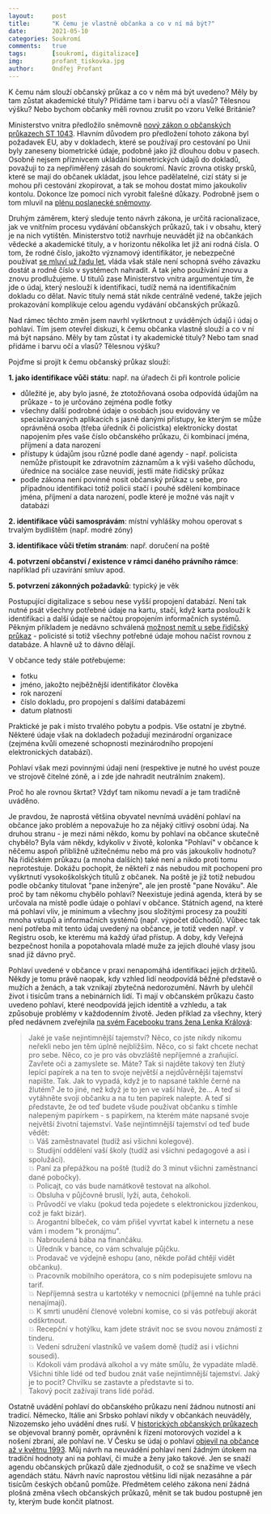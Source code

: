 ```yaml
---
layout:     post
title:      "K čemu je vlastně občanka a co v ní má být?"
date:       2021-05-10
categories: Soukromí
comments:   true
tags:       [soukromí, digitalizace]
img:        profant_tiskovka.jpg
author:     Ondřej Profant
---
```



K čemu nám slouží občanský průkaz a co v něm má být uvedeno? Měly by tam zůstat akademické tituly? Přidáme tam i barvu očí a vlasů? Tělesnou výšku? Nebo bychom občanky měli rovnou zrušit po vzoru Velké Británie?

<!--more-->

Ministerstvo vnitra předložilo sněmovně [nový zákon o občanských průkazech ST 1043](https://www.psp.cz/sqw/historie.sqw?o=8&T=1043). Hlavním důvodem pro předložení tohoto zákona byl požadavek EU, aby v dokladech, které se používají pro cestování po Unii byly zaneseny biometrické údaje, podobně jako již dlouhou dobu v pasech. Osobně nejsem příznivcem ukládání biometrických údajů do dokladů, považuji to za nepřiměřený zásah do soukromí. Navíc zrovna otisky prsků, které se mají do občanek ukládat, jsou lehce padělatelné, cizí státy si je mohou při cestování zkopírovat, a tak se mohou dostat mimo jakoukoliv kontolu. Dokonce lze pomocí nich vyrobit falešné důkazy. Podrobně jsem o tom mluvil na [plénu poslanecké sněmovny](https://www.psp.cz/eknih/2017ps/stenprot/087schuz/s087326.htm#r6).

Druhým záměrem, který sleduje tento návrh zákona, je určitá racionalizace, jak ve vnitřním procesu vydávání občanských průkazů, tak i v obsahu, který je na nich vytištěn. Ministerstvo totiž navrhuje neuvádět již na občankách vědecké a akademické tituly, a v horizontu několika let již ani rodná čísla. O tom, že rodné číslo, jakožto významový identifikátor, je nebezpečné používat [se mluví už řadu let](https://www.idnes.cz/zpravy/domaci/rodne-cislo-obcansky-prukaz-identita-legislativa-mlsna.A191127_155157_domaci_lre), vláda však stále není schopná svého závazku dostát a rodné číslo v systémech nahradit. A tak jeho používání znovu a znovu prodlužujeme. U titulů zase Ministerstvo vnitra argumentuje tím, že jde o údaj, který neslouží k identifikaci, tudíž nemá na identifikačním dokladu co dělat. Navíc tituly nemá stát nikde centrálně vedené, takže jejich prokazování komplikuje celou agendu vydávání občanských průkazů.

Nad rámec těchto změn jsem navrhl vyškrtnout z uváděných údajů i údaj o pohlaví. Tím jsem otevřel diskuzi, k čemu občanka vlastně slouží a co v ní má být napsáno. Měly by tam zůstat i ty akademické tituly? Nebo tam snad přidáme i barvu očí a vlasů? Tělesnou výšku?

Pojďme si projít k čemu občanský průkaz slouží:

**1. jako identifikace vůči státu**: např. na úřadech či při kontrole policie
- důležité je, aby bylo jasné, že ztotožňovaná osoba odpovídá údajům na průkaze - to je určováno zejména podle fotky
- všechny další podrobné údaje o osobách jsou evidovány ve specializovaných aplikacích s jasně danými přístupy, ke kterým se může oprávněná osoba (třeba úředník či policistka) elektronicky dostat napojením přes vaše číslo občanského průkazu, či kombinací jména, příjmení a data narození
- přístupy k údajům jsou různé podle dané agendy - např. policista nemůže přistoupit ke zdravotním záznamům a k výši vašeho důchodu, úřednice na sociálce zase neuvidí, jestli máte řidičský průkaz
- podle zákona není povinné nosit občanský průkaz u sebe, pro případnou identifikaci totiž policii stačí i pouhé sdělení kombinace jména, příjmení a data narození, podle které je možné vás najít v databázi

**2. identifikace vůči samosprávám**: místní vyhlášky mohou operovat s trvalým bydlištěm (např. modré zóny)

**3. identifikace vůči třetím stranám**: např. doručení na poště

**4. potvrzení občanství / existence v rámci daného právního rámce**: například při uzavírání smluv apod.

**5. potvrzení zákonných požadavků**: typický je věk

Postupující digitalizace s sebou nese vyšší propojení databází. Není tak nutné psát všechny potřebné údaje na kartu, stačí, když karta poslouží k identifikaci a další údaje se načtou propojením informačních systémů. Pěkným příkladem je nedávno schválená [možnost nemít u sebe řidičský průkaz](https://www.pirati.cz/tiskove-zpravy/ridicaky-doma-digitalizacni-zakon.html) - policisté si totiž všechny potřebné údaje mohou načíst rovnou z databáze. A hlavně už to dávno dělají.

V občance tedy stále potřebujeme:
-  fotku
-  jméno, jakožto nejběžnější identifikátor člověka
-  rok narození
-  číslo dokladu, pro propojení s dalšími databázemi
-  datum platnosti

Praktické je pak i místo trvalého pobytu a podpis. Vše ostatní je zbytné. Některé údaje však na dokladech požadují mezinárodní organizace (zejména kvůli omezené schopnosti mezinárodního propojení elektronických databází).

Pohlaví však mezi povinnými údaji není (respektive je nutné ho uvést pouze ve strojově čitelné zóně, a i zde jde nahradit neutrálním znakem).

Proč ho ale rovnou škrtat? Vždyť tam nikomu nevadí a je tam tradičně uváděno.

Je pravdou, že naprostá většina obyvatel nevnímá uvádění pohlaví na občance jako problém a nepovažuje ho za nějaký citlivý osobní údaj. Na druhou stranu - je mezi námi někdo, komu by pohlaví na občance skutečně chybělo? Byla vám někdy, kdykoliv v životě, kolonka "Pohlaví" v občance k něčemu aspoň přibližně užitečnému nebo má pro vás jakoukoliv hodnotu? Na řidičském průkazu (a mnoha dalších) také není a nikdo proti tomu neprotestuje. Dokážu pochopit, že někteří z nás nebudou mít pochopení pro vyškrtnutí vysokoškolských titulů z občanek. Na poště je již totiž nebudou podle občanky titulovat "pane inženýre", ale jen prostě "pane Nováku". Ale proč by tam někomu chybělo pohlaví? Neexistuje jediná agenda, která by se určovala na místě podle údaje o pohlaví v občance. Státních agend, na které má pohlaví vliv, je minimum a všechny jsou složitými procesy za použití mnoha vstupů a informačních systémů (např. výpočet důchodů). Vůbec tak není potřeba mít tento údaj uvedený na občance, je totiž veden např. v Registru osob, ke kterému má každý úřad přístup. A doby, kdy Veřejná bezpečnost honila a popotahovala mladé muže za jejich dlouhé vlasy jsou snad již dávno pryč.


Pohlaví uvedené v občance v praxi nenapomáhá identifikaci jejich držitelů. Někdy je tomu právě naopak, kdy vzhled lidí neodpovídá běžné představě o mužích a ženách, a tak vznikají zbytečná nedorozumění. Návrh by ulehčil život i tisícům trans a nebinárních lidí. Ti mají v občanském průkazu často uvedeno pohlaví, které neodpovídá jejich identitě a vzhledu, a tak způsobuje problémy v každodenním životě. Jeden příklad za všechny, který před nedávnem zveřejnila [na svém Facebooku trans žena Lenka Králová](https://www.facebook.com/lenka.kralova.10888/posts/474141417234783):

>Jaké je vaše nejintimnější tajemství? Něco, co jste nikdy nikomu neřekli nebo jen těm úplně nejbližším. Něco, co si fakt chcete nechat pro sebe. Něco, co je pro vás obvzláště nepříjemné a zraňující. Zavřete oči a zamyslete se. Máte? Tak si najděte takový ten žlutý lepící papírek a na ten to svoje největší a nejdůvěrnější tajemství napište. Tak. Jak to vypadá, když je to napsané takhle černé na žlutém? Je to jiné, než když je to jen ve vaší hlavě, že...
>A teď si vytáhněte svoji občanku a na tu ten papírek nalepte. A teď si představte, že od teď budete všude používat občanku s tímhle nalepeným papírkem - s papírkem, na kterém máte napsané svoje největší životní tajemství.
>Vaše nejintimnější tajemství od teď bude vědět:  
>💥 Váš zaměstnavatel (tudíž asi všichni kolegové).  
💥 Studijní oddělení vaší školy (tudíž asi všichni pedagogové a asi i spolužáci).  
💥 Paní za přepážkou na poště (tudíž do 3 minut všichni zaměstnanci dané pobočky).  
💥 Policajt, co vás bude namátkově testovat na alkohol.  
💥 Obsluha v půjčovně bruslí, lyží, auta, čehokoli.  
💥 Průvodčí ve vlaku (pokud teda pojedete s elektronickou jízdenkou, což je fakt bizár).  
💥 Arogantní blbeček, co vám přišel vyvrtat kabel k internetu a nese vám i modem "k pronájmu".  
💥 Nabroušená bába na finančáku.  
💥 Úředník v bance, co vám schvaluje půjčku.  
💥 Prodavač ve výdejně eshopu (ano, někde pořád chtějí vidět občanku).  
💥 Pracovník mobilního operátora, co s ním podepisujete smlovu na tarif.  
💥 Nepříjemná sestra u kartotéky v nemocnici (příjemné na tuhle práci nenajímají).  
💥 K smrti unudění členové volební komise, co si vás potřebují akorát odškrtnout.  
💥 Recepční v hotýlku, kam jdete strávit noc se svou novou známostí z tinderu.  
💥 Vedení sdružení vlastníků ve vašem domě (tudíž asi i všichni sousedi).  
💥 Kdokoli vám prodává alkohol a vy máte smůlu, že vypadáte mladě.  
Všichni tihle lidé od teď budou znát vaše nejintimnější tajemství. Jaký je to pocit? Chvilku se zastavte a představte si to.  
Takový pocit zažívají trans lidé pořád.

Ostatně uvádění pohlaví do občanského průkazu není žádnou nutností ani tradicí. Německo, Itálie ani Srbsko pohlaví nikdy v občankách neuváděly, Nizozemsko jeho uvádění dnes ruší. V [historických občanských průkazech](https://is.muni.cz/th/2514/pravf_m/Diplomka_zriha_final.pdf) se objevoval branný poměr, oprávnění k řízení motorových vozidel a k nošení zbraní, ale pohlaví ne. V Česku se údaj o pohlaví [objevil na občance až v květnu 1993](https://www.mvcr.cz/soubor/obcanske-prukazy-bez-strojove-citelnych-udaju.aspx).
Můj návrh na neuvádění pohlaví není žádným útokem na tradiční hodnoty ani na pohlaví, či muže a ženy jako takové. Jen se snaží agendu občanských průkazů dále zjednodušit, o což se snažíme ve všech agendách státu. Návrh navíc naprostou většinu lidí nijak nezasáhne a pár tisícům českých občanů pomůže.
Předmětem celého zákona není žádná plošná změna všech občanských průkazů, měnit se tak budou postupně jen ty, kterým bude končit platnost.
